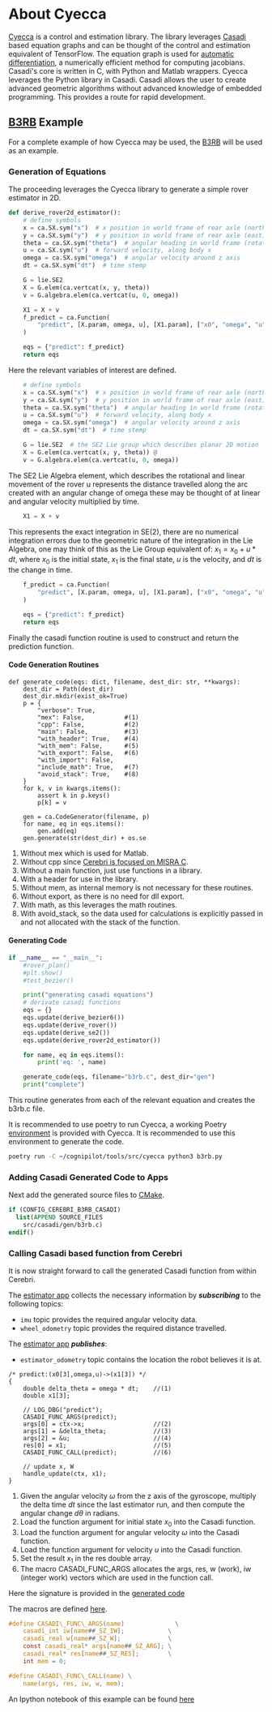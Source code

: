 # About Cyecca

[Cyecca](https://github.com/cognipilot/cyecca) is a control and estimation library.  The library leverages [Casadi](http://casadi.org/) based equation graphs and can be thought of the control and estimation equivalent of TensorFlow. The equation graph is used for [automatic differentiation](https://en.wikipedia.org/wiki/Automatic_differentiation), a numerically efficient method for computing jacobians. Casadi's core is written in C, with Python and Matlab wrappers. Cyecca leverages the Python library in Casadi. Casadi allows the user to create advanced geometric algorithms without advanced knowledge of embedded programming. This provides a route for rapid development.

## [B3RB](../../reference_systems/b3rb/about.md) Example

For a complete example of how Cyecca may be used, the [B3RB](https://github.com/CogniPilot/cerebri/tree/25497bf9960c6ca74e98c1709d34c756ac4395a9/app/b3rb/src/casadi/) will be used as an example.

### Generation of Equations

The proceeding leverages the Cyecca library to generate a simple rover estimator in 2D.

```python title="Derive Rover Estimator:"
def derive_rover2d_estimator():
    # define symbols
    x = ca.SX.sym("x")  # x position in world frame of rear axle (north)
    y = ca.SX.sym("y")  # y position in world frame of rear axle (east)
    theta = ca.SX.sym("theta")  # angular heading in world frame (rotation about down)
    u = ca.SX.sym("u")  # forward velocity, along body x
    omega = ca.SX.sym("omega")  # angular velocity around z axis
    dt = ca.SX.sym("dt")  # time stemp

    G = lie.SE2
    X = G.elem(ca.vertcat(x, y, theta))
    v = G.algebra.elem(ca.vertcat(u, 0, omega))

    X1 = X + v
    f_predict = ca.Function(
        "predict", [X.param, omega, u], [X1.param], ["x0", "omega", "u"], ["x1"]
    )

    eqs = {"predict": f_predict}
    return eqs
```

Here the relevant variables of interest are defined.
```python title="Relevant variables of interest:"
    # define symbols
    x = ca.SX.sym("x")  # x position in world frame of rear axle (north)
    y = ca.SX.sym("y")  # y position in world frame of rear axle (east)
    theta = ca.SX.sym("theta")  # angular heading in world frame (rotation about down)
    u = ca.SX.sym("u")  # forward velocity, along body x
    omega = ca.SX.sym("omega")  # angular velocity around z axis
    dt = ca.SX.sym("dt")  # time stemp
```


```python title="SE2 Lie Algebra element:"
    G = lie.SE2  # the SE2 Lie group which describes planar 2D motion
    X = G.elem(ca.vertcat(x, y, theta)) @ 
    v = G.algebra.elem(ca.vertcat(u, 0, omega))
```

The SE2 Lie Algebra element, which describes the rotational and linear movement of the rover
u represents the distance travelled along the arc created with an angular change of omega
these may be thought of at linear and angular velocity multiplied by time.


```python
    X1 = X + v
```

This represents the exact integration in SE(2), there are no numerical integration errors
due to the geometric nature of the integration in the Lie Algebra, one may think of this as 
the Lie Group equivalent of: $x_1 = x_0 + u*dt$, where $x_0$ is the initial state, $x_1$ is the final state, $u$ is the velocity, and $dt$ is the change in time.


```python
    f_predict = ca.Function(
        "predict", [X.param, omega, u], [X1.param], ["x0", "omega", "u"], ["x1"]
    )

    eqs = {"predict": f_predict}
    return eqs
```

Finally the casadi function routine is used to construct and return the prediction function.


#### Code Generation Routines

``` { .py .annotate .no-copy title="Generate code:"}
def generate_code(eqs: dict, filename, dest_dir: str, **kwargs):
    dest_dir = Path(dest_dir)
    dest_dir.mkdir(exist_ok=True)
    p = {
        "verbose": True,
        "mex": False,           #(1)
        "cpp": False,           #(2)
        "main": False,          #(3)
        "with_header": True,    #(4)
        "with_mem": False,      #(5)
        "with_export": False,   #(6)
        "with_import": False,
        "include_math": True,   #(7)
        "avoid_stack": True,    #(8)
    }
    for k, v in kwargs.items():
        assert k in p.keys()
        p[k] = v

    gen = ca.CodeGenerator(filename, p)
    for name, eq in eqs.items():
        gen.add(eq)
    gen.generate(str(dest_dir) + os.se
```

1. Without mex which is used for Matlab.
2. Without cpp since [Cerebri is focused on MISRA C](../../cerebri/about.md#layers-of-verification-and-validation).
3. Without a main function, just use functions in a library.
4. With a header for use in the library.
5. Without mem, as internal memory is not necessary for these routines.
6. Without export, as there is no need for dll export.
7. With math, as this leverages the math routines.
8. With avoid_stack, so the data used for calculations is explicitly passed in and not allocated with the stack of the function.

#### Generating Code

```python
if __name__ == "__main__":
    #rover_plan()
    #plt.show()
    #test_bezier()

    print("generating casadi equations")
    # derivate casadi functions
    eqs = {}
    eqs.update(derive_bezier6())
    eqs.update(derive_rover())
    eqs.update(derive_se2())
    eqs.update(derive_rover2d_estimator())

    for name, eq in eqs.items():
        print('eq: ', name)

    generate_code(eqs, filename="b3rb.c", dest_dir="gen")
    print("complete")
```

This routine generates from each of the relevant equation and creates the b3rb.c file.

It is recommended to use poetry to run Cyecca, a working Poetry [environment](https://github.com/CogniPilot/cyecca/blob/3c23e2830f630872b464c6af3172872c8e1bb075/pyproject.toml) is provided with Cyecca. It is recommended to use this environment to generate the code.

```sh
poetry run -C ~/cognipilot/tools/src/cyecca python3 b3rb.py
```

### Adding Casadi Generated Code to Apps

Next add the generated source files to [CMake](https://github.com/CogniPilot/cerebri/blob/25497bf9960c6ca74e98c1709d34c756ac4395a9/app/b3rb/CMakeLists.txt).

```cmake
if (CONFIG_CEREBRI_B3RB_CASADI)
  list(APPEND SOURCE_FILES
    src/casadi/gen/b3rb.c)
endif()
```

### Calling Casadi based function from Cerebri

It is now straight forward to call the generated Casadi function from within Cerebri.

The [estimator app](https://github.com/CogniPilot/cerebri/blob/25497bf9960c6ca74e98c1709d34c756ac4395a9/app/b3rb/src/estimate.c) collects the necessary information by ***subscribing*** to the following topics:

  * `imu` topic provides the required angular velocity data.
  * `wheel_odometry` topic provides the required distance travelled.

The [estimator app](https://github.com/CogniPilot/cerebri/blob/25497bf9960c6ca74e98c1709d34c756ac4395a9/app/b3rb/src/estimate.c) ***publishes***:

  * `estimator_odometry` topic contains the location the robot believes it is at.


``` { .c .annotate .no-copy title="The Casadi function call:"}
/* predict:(x0[3],omega,u)->(x1[3]) */
{
    double delta_theta = omega * dt;    //(1)
    double x1[3];

    // LOG_DBG("predict");
    CASADI_FUNC_ARGS(predict);
    args[0] = ctx->x;                   //(2)
    args[1] = &delta_theta;             //(3)
    args[2] = &u;                       //(4)
    res[0] = x1;                        //(5)
    CASADI_FUNC_CALL(predict);          //(6)

    // update x, W
    handle_update(ctx, x1);
}
```

1. Given the angular velocity $\omega$ from the z axis of the gyroscope, multiply the delta time $dt$ since the last estimator run, and then compute the angular change $d\theta$ in radians. 
2. Load the function argument for initial state $x_0$ into the Casadi function.
3. Load the function argument for angular velocity $\omega$ into the Casadi function.
4. Load the function argument for velocity $u$ into the Casadi function.
5. Set the result $x_1$ in the res double array.
6. The macro CASADI_FUNC_ARGS allocates the args, res, w (work), iw (integer work) vectors which are used in the function call.

Here the signature is provided in the [generated code](https://github.com/CogniPilot/cerebri/blob/25497bf9960c6ca74e98c1709d34c756ac4395a9/app/b3rb/src/casadi/gen/b3rb.c#L1940)


The macros are defined [here](https://github.com/CogniPilot/cerebri/blob/25497bf9960c6ca74e98c1709d34c756ac4395a9/include/cerebri/core/casadi.h).

```c
#define CASADI\_FUNC\_ARGS(name)              \
    casadi_int iw[name##_SZ_IW];            \
    casadi_real w[name##_SZ_W];             \
    const casadi_real* args[name##_SZ_ARG]; \
    casadi_real* res[name##_SZ_RES];        \
    int mem = 0;

#define CASADI\_FUNC\_CALL(name) \
    name(args, res, iw, w, mem);
```

An Ipython notebook of this example can be found [here](https://github.com/CogniPilot/cyecca/blob/3c23e2830f630872b464c6af3172872c8e1bb075/notebook/Rover2DOdom.ipynb)
